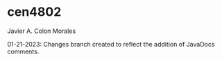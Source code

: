 # cen4802
Javier A. Colon Morales

01-21-2023: Changes branch created to reflect the addition of JavaDocs comments.
